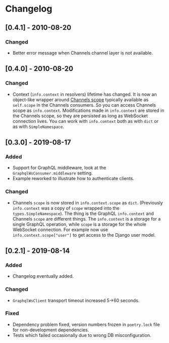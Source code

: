 
# Changelog

## [0.4.1] - 2010-08-20

### Changed

- Better error message when Channels channel layer is not available.

## [0.4.0] - 2010-08-20

### Changed

- Context (`info.context` in resolvers) lifetime has changed. It is now
  an object-like wrapper around [Channels
  scope](https://channels.readthedocs.io/en/latest/topics/consumers.html#scope)
  typically available as `self.scope` in the Channels consumers. So you
  can access Channels scope as `info.context`. Modifications made in
  `info.context` are stored in the Channels scope, so they are persisted
  as long as WebSocket connection lives. You can work with
  `info.context` both as with `dict` or as with `SimpleNamespace`.

## [0.3.0] - 2019-08-17

### Added

- Support for GraphQL middleware, look at the
  `GraphqlWsConsumer.middleware` setting.
- Example reworked to illustrate how to authenticate clients.

### Changed

- Channels `scope` is now stored in `info.context.scope` as `dict`.
  (Previously `info.context` was a copy of `scope` wrapped into the
  `types.SimpleNamespace`). The thing is the GraphQL `info.context` and
  Channels `scope` are different things. The `info.context` is a storage
  for a single GraphQL operation, while `scope` is a storage for the
  whole WebSocket connection. For example now use
  `info.context.scope["user"]` to get access to the Django user model.

## [0.2.1] - 2019-08-14

### Added

- Changelog eventually added.

### Changed

- `GraphqlWsClient` transport timeout increased 5->60 seconds.

### Fixed

- Dependency problem fixed, version numbers frozen in `poetry.lock` file
  for non-development dependencies.
- Tests which failed occasionally due to wrong DB misconfiguration.
